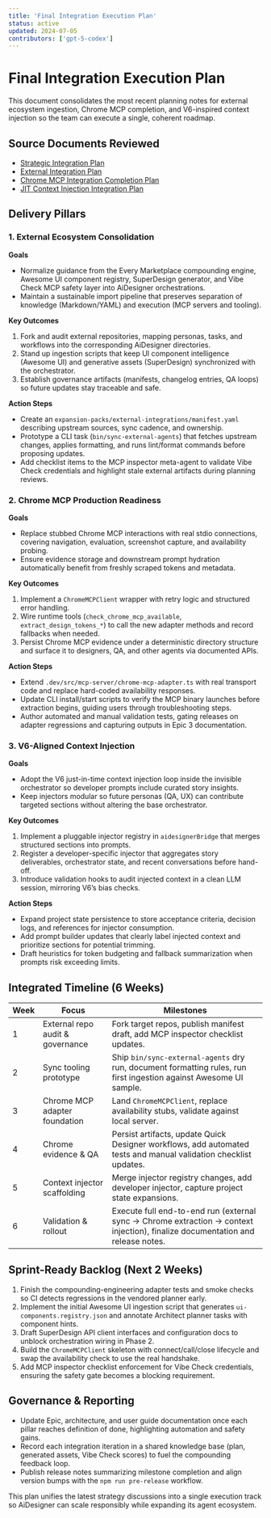 ```yaml
---
title: 'Final Integration Execution Plan'
status: active
updated: 2024-07-05
contributors: ['gpt-5-codex']
---
```


# Final Integration Execution Plan

This document consolidates the most recent planning notes for external ecosystem ingestion, Chrome MCP completion, and V6-inspired context injection so the team can execute a single, coherent roadmap.

## Source Documents Reviewed

- [Strategic Integration Plan](strategic-integration-plan.md)
- [External Integration Plan](aidesigner-external-integration-plan.md)
- [Chrome MCP Integration Completion Plan](chrome-mcp-integration-plan.md)
- [JIT Context Injection Integration Plan](jit-context-integration-plan.md)

## Delivery Pillars

### 1. External Ecosystem Consolidation

**Goals**

- Normalize guidance from the Every Marketplace compounding engine, Awesome UI component registry, SuperDesign generator, and Vibe Check MCP safety layer into AiDesigner orchestrations.
- Maintain a sustainable import pipeline that preserves separation of knowledge (Markdown/YAML) and execution (MCP servers and tooling).

**Key Outcomes**

1. Fork and audit external repositories, mapping personas, tasks, and workflows into the corresponding AiDesigner directories.
2. Stand up ingestion scripts that keep UI component intelligence (Awesome UI) and generative assets (SuperDesign) synchronized with the orchestrator.
3. Establish governance artifacts (manifests, changelog entries, QA loops) so future updates stay traceable and safe.

**Action Steps**

- Create an `expansion-packs/external-integrations/manifest.yaml` describing upstream sources, sync cadence, and ownership.
- Prototype a CLI task (`bin/sync-external-agents`) that fetches upstream changes, applies formatting, and runs lint/format commands before proposing updates.
- Add checklist items to the MCP inspector meta-agent to validate Vibe Check credentials and highlight stale external artifacts during planning reviews.

### 2. Chrome MCP Production Readiness

**Goals**

- Replace stubbed Chrome MCP interactions with real stdio connections, covering navigation, evaluation, screenshot capture, and availability probing.
- Ensure evidence storage and downstream prompt hydration automatically benefit from freshly scraped tokens and metadata.

**Key Outcomes**

1. Implement a `ChromeMCPClient` wrapper with retry logic and structured error handling.
2. Wire runtime tools (`check_chrome_mcp_available`, `extract_design_tokens_*`) to call the new adapter methods and record fallbacks when needed.
3. Persist Chrome MCP evidence under a deterministic directory structure and surface it to designers, QA, and other agents via documented APIs.

**Action Steps**

- Extend `.dev/src/mcp-server/chrome-mcp-adapter.ts` with real transport code and replace hard-coded availability responses.
- Update CLI install/start scripts to verify the MCP binary launches before extraction begins, guiding users through troubleshooting steps.
- Author automated and manual validation tests, gating releases on adapter regressions and capturing outputs in Epic 3 documentation.

### 3. V6-Aligned Context Injection

**Goals**

- Adopt the V6 just-in-time context injection loop inside the invisible orchestrator so developer prompts include curated story insights.
- Keep injectors modular so future personas (QA, UX) can contribute targeted sections without altering the base orchestrator.

**Key Outcomes**

1. Implement a pluggable injector registry in `aidesignerBridge` that merges structured sections into prompts.
2. Register a developer-specific injector that aggregates story deliverables, orchestrator state, and recent conversations before hand-off.
3. Introduce validation hooks to audit injected context in a clean LLM session, mirroring V6’s bias checks.

**Action Steps**

- Expand project state persistence to store acceptance criteria, decision logs, and references for injector consumption.
- Add prompt builder updates that clearly label injected context and prioritize sections for potential trimming.
- Draft heuristics for token budgeting and fallback summarization when prompts risk exceeding limits.

## Integrated Timeline (6 Weeks)

| Week | Focus                            | Milestones                                                                                                                     |
| ---- | -------------------------------- | ------------------------------------------------------------------------------------------------------------------------------ |
| 1    | External repo audit & governance | Fork target repos, publish manifest draft, add MCP inspector checklist updates.                                                |
| 2    | Sync tooling prototype           | Ship `bin/sync-external-agents` dry run, document formatting rules, run first ingestion against Awesome UI sample.             |
| 3    | Chrome MCP adapter foundation    | Land `ChromeMCPClient`, replace availability stubs, validate against local server.                                             |
| 4    | Chrome evidence & QA             | Persist artifacts, update Quick Designer workflows, add automated tests and manual validation checklist updates.               |
| 5    | Context injector scaffolding     | Merge injector registry changes, add developer injector, capture project state expansions.                                     |
| 6    | Validation & rollout             | Execute full end-to-end run (external sync → Chrome extraction → context injection), finalize documentation and release notes. |

## Sprint-Ready Backlog (Next 2 Weeks)

1. Finish the compounding-engineering adapter tests and smoke checks so CI detects regressions in the vendored planner early.
2. Implement the initial Awesome UI ingestion script that generates `ui-components.registry.json` and annotate Architect planner tasks with component hints.
3. Draft SuperDesign API client interfaces and configuration docs to unblock orchestration wiring in Phase 2.
4. Build the `ChromeMCPClient` skeleton with connect/call/close lifecycle and swap the availability check to use the real handshake.
5. Add MCP inspector checklist enforcement for Vibe Check credentials, ensuring the safety gate becomes a blocking requirement.

## Governance & Reporting

- Update Epic, architecture, and user guide documentation once each pillar reaches definition of done, highlighting automation and safety gains.
- Record each integration iteration in a shared knowledge base (plan, generated assets, Vibe Check scores) to fuel the compounding feedback loop.
- Publish release notes summarizing milestone completion and align version bumps with the `npm run pre-release` workflow.

This plan unifies the latest strategy discussions into a single execution track so AiDesigner can scale responsibly while expanding its agent ecosystem.
